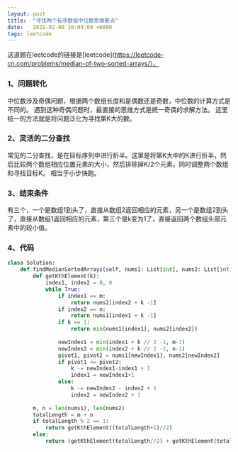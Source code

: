 ```yaml
---
layout: post
title:  "寻找两个有序数组中位数思维要点"
date:   2022-02-08 10:04:08 +0800
tags: leetcode
---
```


这道题在leetcode的链接是[leetcode](https://leetcode-cn.com/problems/median-of-two-sorted-arrays/）。

### 1、问题转化
中位数涉及奇偶问题，根据两个数组长度和是偶数还是奇数，中位数的计算方式是不同的。
遇到这种奇偶问题时，最直接的思维方式是统一奇偶的求解方法。
这里统一的方法就是将问题泛化为寻找第K大的数。

### 2、灵活的二分查找
常见的二分查找，是在目标序列中进行折半。这里是将第K大中的K进行折半，然后比较两个数组相应位置元素的大小，然后排除掉K/2个元素。同时调整两个数组和寻找目标K。
相当于小步快跑。

### 3、结束条件
有三个，一个是数组1到头了，直接从数组2返回相应的元素，另一个是数组2到头了，直接从数组1返回相应的元素，第三个是k变为1了，直接返回两个数组头部元素中的较小值。

### 4、代码

```python
class Solution:
    def findMedianSortedArrays(self, nums1: List[int], nums2: List[int]) -> float:
        def getKthElement(k):
            index1, index2 = 0, 0
            while True:
                if index1 == m:
                    return nums2[index2 + k -1]
                if index2 == n:
                    return nums1[index1 + k -1]
                if k == 1:
                    return min(nums1[index1], nums2[index2])
                
                newIndex1 = min(index1 + k // 2 -1, m-1)
                newIndex2 = min(index2 + k // 2 -1, n-1)
                pivot1, pivot2 = nums1[newIndex1], nums2[newIndex2]
                if pivot1 <= pivot2:
                    k -= newIndex1-index1 + 1
                    index1 = newIndex1+1
                else:
                    k -= newIndex2 - index2 + 1
                    index2 = newIndex2 + 1
        
        m, n = len(nums1), len(nums2)
        totalLength = m + n
        if totalLength % 2 == 1:
            return getKthElement((totalLength+1)//2)
        else:
            return (getKthElement(totalLength//2) + getKthElement(totalLength//2 + 1)) / 2
```